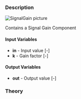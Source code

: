 ### Description
![SignalGain picture](SignalGain.svg)

Contains a Signal Gain Component

#### Input Variables
* **in** - Input value [-]
* **k** - Gain factor [-]

#### Output Variables
* **out** - Output value [-]

### Theory
<!---EQUATION out = k\cdot in--->

